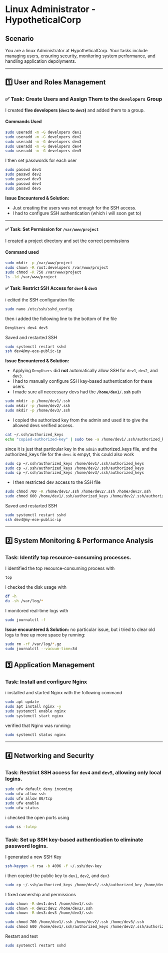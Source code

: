 # Linux Administrator - HypotheticalCorp

## **Scenario**
You are a linux Administrator at HypotheticalCorp. Your tasks include managing users, ensuring security, monitoring system performance, and handling application depolyments.

---

## **1️⃣ User and Roles Management**
### ✅  **Task**: Create Users and Assign Them to the `developers` Group
I created **five developers (`dev1` to `dev5`)** and added them to a group.

#### **Commands Used**
```bash
sudo useradd -m -G developers dev1
sudo useradd -m -G developers dev2
sudo useradd -m -G developers dev3
sudo useradd -m -G developers dev4
sudo useradd -m -G developers dev5
```
I then set passwords for each user

```bash
sudo passwd dev1
sudo passwd dev2
sudo passwd dev3
sudo passwd dev4
sudo passwd dev5
```
**Issue Encountered & Solution:**
- Just creating the users was not enough for the SSH access.
- I had to configure SSH authentication (which i will soon get to)

---
#### ✅ **Task**: Set Permission for **`/var/www/project`** 

I created a project directory and set the correct permissions

#### **Command used**
```bash
sudo mkdir -p /var/www/project
sudo chown -R root:developers /var/www/project
sudo chmod -R 750 /var/www/project
ls -ld /var/www/project
```
#### ✅  **Task**: Restrict SSH Access for **`dev4`** & **`dev5`**

i edited the SSH configuration file
```bash
sudo nano /etc/ssh/sshd_config
```
then i added the following line to the bottom of the file
```bash
DenyUsers dev4 dev5
```
Saved and restarted SSH
```bash
sudo systemctl restart sshd
ssh dev4@my-ece-public-ip
```
**Issue Encountered & Solution:**
- Applying `DenyUsers` did **not** automatically allow SSH for `dev1`, `dev2`, and `dev3`.
- I had to manually configure SSH kay-based authentication for these users.
- I made sure all neccessary devs had the **`/home/dev1/.ssh`** path
```bash
sudo mkdir -p /home/dev1/.ssh
sudo mkdir -p /home/dev2/.ssh
sudo mkdir -p /home/dev3/.ssh
```
- I copied the authorized key from the admin and used it to give the allowed devs verified access.
```bash
cat ~/.ssh/authorized_keys
echo "copied-authorized-key" | sudo tee -a /home/dev1/.ssh/authorized_keys
```
since it is just that particular key in the `admin` authorized_keys file, and the authorized_keys file for the `devs` is empyt, this could also work
```bash
sudo cp ~/.ssh/authorized_keys /home/dev1/.ssh/authorized_keys
sudo cp ~/.ssh/authorized_keys /home/dev2/.ssh/authorized_keys
sudo cp ~/.ssh/authorized_keys /home/dev3/.ssh/authorized_keys
```
- I then restricted dev access to the SSH file
```bash
sudo chmod 700 -R /home/dev1/.ssh /home/dev2/.ssh /home/dev3/.ssh
sudo chmod 600 /home/dev1/.ssh/authorized_keys /home/dev2/.ssh/authorized_keys /home/dev3/.ssh/authorized_keys
```
Saved and restarted SSH
```bash
sudo systemctl restart sshd
ssh dev4@my-ece-public-ip
```

---

## **2️⃣ System Monitoring & Performance Analysis**

### **Task:** Identify top resource-consuming processes.

I identified the top resource-consuming process with
```bash
top
```
i checked the disk usage with
```bash
df -h
du -sh /var/log/*
```
I monitored real-time logs with
```bash
sudo journalctl -f
```
**Issue encountered & Solution:**
no particular issue, but i tried to clear old logs to free up more space by running:
```bash
sudo rm -rf /var/log/*.gz
sudo journalctl --vacuum-time=3d
```

## **3️⃣ Application Management**
### **Task:** Install and configure Nginx

i installed and started Nginx with the following command
```bash
sudo apt update
sudo apt install nginx -y
sudo systemctl enable nginx
sudo systemctl start nginx
```
verified that Nginx was running:
```bash
sudo systemctl status nginx
```
---

## **4️⃣ Networking and Security**
### **Task:** Restrict SSH access for `dev4` and `dev5`, allowing only local logins.

```bash
sudo ufw default deny incoming
sudo ufw allow ssh
sudo ufw allow 80/tcp
sudo ufw enable
sudo ufw status
```
i checked the open ports using
```bash
sudo ss -tulnp
```
### **Task:** Set up SSH key-based authentication to eliminate password logins.
I generated a new SSH Key
```bash
ssh-keygen -t rsa -b 4096 -f ~/.ssh/dev-key
```
i then copied the public key to `dev1`, `dev2`, and `dev3`
```bash
sudo cp ~/.ssh/authorized_keys /home/dev1/.ssh/authorized_key /home/dev2/.ssh/authorized_keys /home/dev3/.ssh/authorized_keys
```
I fixed ownership and permissions
```bash
sudo chown -R dev1:dev1 /home/dev1/.ssh
sudo chown -R dev2:dev2 /home/dev2/.ssh
sudo chown -R dev3:dev3 /home/dev3/.ssh

sudo chmod 700 /home/dev1/.ssh /home/dev2/.ssh /home/dev3/.ssh
sudo chmod 600 /home/dev1/.ssh/authorized_keys /home/dev2/.ssh/authorized_keys /home/dev3/.ssh/authorized_keys
```
Restart and test
```bash
sudo systemctl restart sshd
```